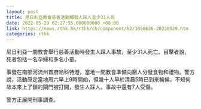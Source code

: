 ```yaml
---
layout: post
title: 尼日利亞教會慈善活動觸發人踩人至少31人死
date: 2022-05-29 02:27:55.000000000 +08:00
link: https://news.rthk.hk/rthk/ch/component/k2/1650636-20220529.htm
categories: rthk
---
```


尼日利亞一間教會舉行慈善活動時發生人踩人事故，至少31人死亡。目擊者說，死者包括一名孕婦和多名小童。

事發在南部河流州首府哈科特港，當地一間教會準備向窮人分發食物和禮物。警方說，活動原定當地周六早上9時開始，但幾十人早於清晨5時已到來輪候，不知何故本來上了鎖的閘門被打開，發生人踩人。事故中還有7人受傷。

警方正展開刑事調查。
